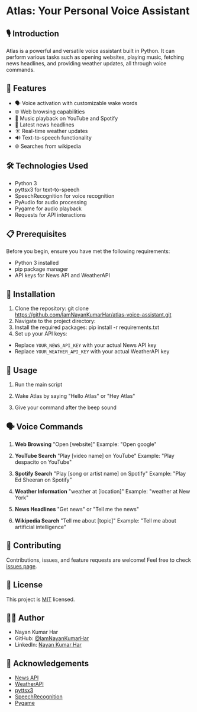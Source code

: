 # Atlas: Your Personal Voice Assistant

## 🎙️ Introduction

Atlas is a powerful and versatile voice assistant built in Python. It can perform various tasks such as opening websites, playing music, fetching news headlines, and providing weather updates, all through voice commands.

## 🌟 Features

- 🗣️ Voice activation with customizable wake words
- 🌐 Web browsing capabilities
- 🎵 Music playback on YouTube and Spotify
- 📰 Latest news headlines
- ☀️ Real-time weather updates
- 🔊 Text-to-speech functionality
- 🌐 Searches from wikipedia

## 🛠️ Technologies Used

- Python 3
- pyttsx3 for text-to-speech
- SpeechRecognition for voice recognition
- PyAudio for audio processing
- Pygame for audio playback
- Requests for API interactions

## 📋 Prerequisites

Before you begin, ensure you have met the following requirements:

- Python 3 installed
- pip package manager
- API keys for News API and WeatherAPI

## 🚀 Installation

1. Clone the repository: git clone https://github.com/IamNayanKumarHar/atlas-voice-assistant.git
2. Navigate to the project directory:
3. Install the required packages: pip install -r requirements.txt
4. Set up your API keys:
- Replace `YOUR_NEWS_API_KEY` with your actual News API key
- Replace `YOUR_WEATHER_API_KEY` with your actual WeatherAPI key

## 🎯 Usage

1. Run the main script

2. Wake Atlas by saying "Hello Atlas" or "Hey Atlas"

3. Give your command after the beep sound

## 🗣️ Voice Commands

1. **Web Browsing**
    "Open [website]"
     Example: "Open google"

2. **YouTube Search**
    "Play [video name] on YouTube"
     Example: "Play despacito on YouTube"

3. **Spotify Search**
    "Play [song or artist name] on Spotify"
     Example: "Play Ed Sheeran on Spotify"

4. **Weather Information**
    "weather at [location]"
     Example: "weather at New York"

5. **News Headlines**
    "Get news" or "Tell me the news"

6. **Wikipedia Search**
    "Tell me about [topic]"
     Example: "Tell me about artificial intelligence"

## 🤝 Contributing

Contributions, issues, and feature requests are welcome! Feel free to check [issues page](https://github.com/IamNayanKumarHar/atlas-voice-assistant/issues).

## 📝 License

This project is [MIT](https://choosealicense.com/licenses/mit/) licensed.

## 👨‍💻 Author

- Nayan Kumar Har
- GitHub: [@IamNayanKumarHar](https://github.com/IamNayanKumarHar)
- LinkedIn: [Nayan Kumar Har](https://linkedin.com/in/nayan-kumar-har-0a35a2323/)

## 🙏 Acknowledgements

- [News API](https://newsapi.org/)
- [WeatherAPI](https://www.weatherapi.com/)
- [pyttsx3](https://pypi.org/project/pyttsx3/)
- [SpeechRecognition](https://pypi.org/project/SpeechRecognition/)
- [Pygame](https://www.pygame.org/)
 
